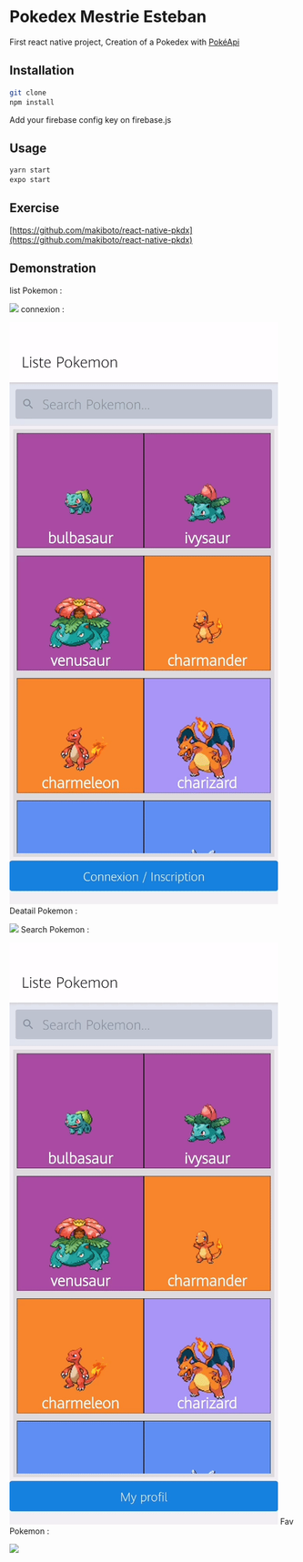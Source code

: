 # Pokedex Mestrie Esteban

First react native project,
Creation of a Pokedex with [PokéApi](https://pokeapi.co/)

## Installation

```bash
git clone
npm install
```
Add your firebase config key on firebase.js

## Usage
```bash
yarn start
expo start
```

## Exercise
[https://github.com/makiboto/react-native-pkdx](https://github.com/makiboto/react-native-pkdx)

## Demonstration
list Pokemon :  

![](list_pokemon.gif)
connexion :  

![](connexion_pokemon.gif)
Deatail Pokemon :  

![](detail_pokemon.gif)
Search Pokemon :  

![](search_pokemon.gif)
Fav Pokemon :  

![](favori_pokemon.gif)

